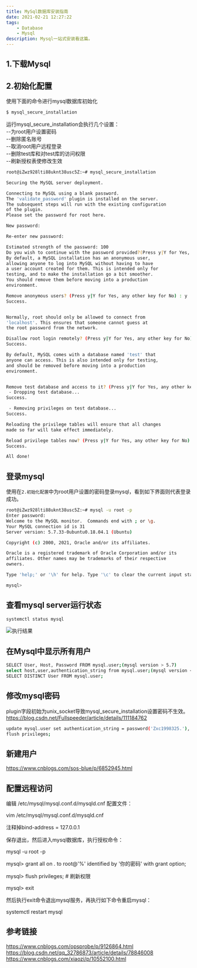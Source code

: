 ```yaml
---
title: MySql数据库安装指南
date: 2021-02-21 12:27:22
tags: 
	- Database
	- Mysql
description: Mysql一站式安装看这篇。
---
```


## 1.下载Mysql

## 2.初始化配置
使用下面的命令进行mysql数据库初始化
```bash
$ mysql_secure_installation
```
运行mysql_secure_installation会执行几个设置：  
--为root用户设置密码  
--删除匿名账号  
--取消root用户远程登录  
--删除test库和对test库的访问权限  
--刷新授权表使修改生效  

```bash
root@iZwz928lti88uknt38usc5Z:~# mysql_secure_installation

Securing the MySQL server deployment.

Connecting to MySQL using a blank password.
The 'validate_password' plugin is installed on the server.
The subsequent steps will run with the existing configuration
of the plugin.
Please set the password for root here.

New password:

Re-enter new password:

Estimated strength of the password: 100
Do you wish to continue with the password provided?(Press y|Y for Yes, any other key for No) : y
By default, a MySQL installation has an anonymous user,
allowing anyone to log into MySQL without having to have
a user account created for them. This is intended only for
testing, and to make the installation go a bit smoother.
You should remove them before moving into a production
environment.

Remove anonymous users? (Press y|Y for Yes, any other key for No) : y
Success.


Normally, root should only be allowed to connect from
'localhost'. This ensures that someone cannot guess at
the root password from the network.

Disallow root login remotely? (Press y|Y for Yes, any other key for No) : y
Success.

By default, MySQL comes with a database named 'test' that
anyone can access. This is also intended only for testing,
and should be removed before moving into a production
environment.


Remove test database and access to it? (Press y|Y for Yes, any other key for No) : y
 - Dropping test database...
Success.

 - Removing privileges on test database...
Success.

Reloading the privilege tables will ensure that all changes
made so far will take effect immediately.

Reload privilege tables now? (Press y|Y for Yes, any other key for No) : y
Success.

All done!

```

## 登录mysql
使用在```2.初始化配置```中为root用户设置的密码登录mysql，看到如下界面则代表登录成功。
```bash
root@iZwz928lti88uknt38usc5Z:~# mysql -u root -p
Enter password:
Welcome to the MySQL monitor.  Commands end with ; or \g.
Your MySQL connection id is 31
Server version: 5.7.33-0ubuntu0.18.04.1 (Ubuntu)

Copyright (c) 2000, 2021, Oracle and/or its affiliates.

Oracle is a registered trademark of Oracle Corporation and/or its
affiliates. Other names may be trademarks of their respective
owners.

Type 'help;' or '\h' for help. Type '\c' to clear the current input statement.

mysql>

```
## 查看mysql server运行状态
```bash
systemctl status mysql
```
![执行结果](https://cdn.statically.io/gh/LBZZYZ/PicX@master/Blog/mysqlState.1v1675w98uf4.webp)

## 在Mysql中显示所有用户
```bash
SELECT User, Host, Password FROM mysql.user;(mysql version > 5.7)
select host,user,authentication_string from mysql.user;(mysql version <= 5.7>)
SELECT DISTINCT User FROM mysql.user;
```

## 修改mysql密码
plugin字段初始为unix_socket导致mysql_secure_installation设置密码不生效。  
https://blog.csdn.net/Fullspeeder/article/details/111184762

```bash
update mysql.user set authentication_string = password('Zxc1998325.'), plugin = 'mysql_native_password' where user = 'root';
flush privileges;
```

## 新建用户
https://www.cnblogs.com/sos-blue/p/6852945.html


## 配置远程访问
编辑 /etc/mysql/mysql.conf.d/mysqld.cnf 配置文件：

vim /etc/mysql/mysql.conf.d/mysqld.cnf

注释掉bind-address          = 127.0.0.1

保存退出，然后进入mysql数据库，执行授权命令：

mysql -u root -p

mysql> grant all on *.* to root@'%' identified by '你的密码' with grant option;

mysql> flush privileges;    # 刷新权限

mysql> exit

然后执行exit命令退出mysql服务，再执行如下命令重启mysql：

systemctl restart mysql

## 参考链接
https://www.cnblogs.com/opsprobe/p/9126864.html
https://blog.csdn.net/qq_32786873/article/details/78846008
https://www.cnblogs.com/xiaozi/p/10552100.html
